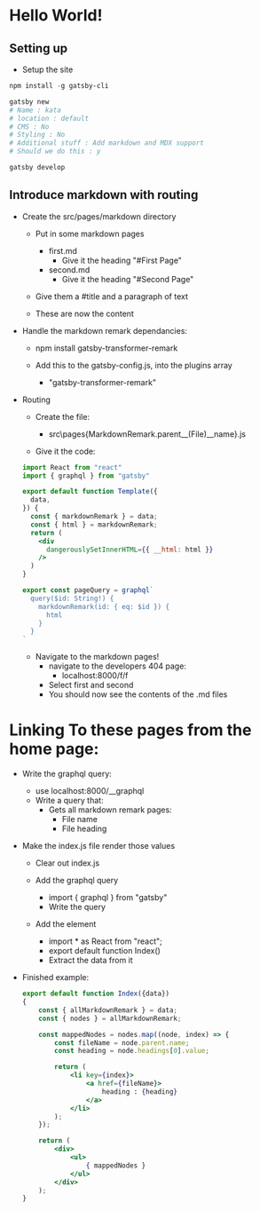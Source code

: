 # Hello World!

## Setting up

* Setup the site
```ps1
npm install -g gatsby-cli

gatsby new
# Name : kata
# location : default
# CMS : No
# Styling : No
# Additional stuff : Add markdown and MDX support
# Should we do this : y

gatsby develop
```

## Introduce markdown with routing
* Create the src/pages/markdown directory
    * Put in some markdown pages
        * first.md
            * Give it the heading "#First Page"
        * second.md
            * Give it the heading "#Second Page"

    * Give them a #title and a paragraph of text

    * These are now the content

* Handle the markdown remark dependancies:
    * npm install gatsby-transformer-remark

    * Add this to the gatsby-config.js, into the plugins array
        * "gatsby-transformer-remark"

* Routing  
    * Create the file:
        * src\pages\{MarkdownRemark.parent__(File)__name}.js

    * Give it the code:
    ```jsx
    import React from "react"
    import { graphql } from "gatsby"

    export default function Template({
      data,
    }) {
      const { markdownRemark } = data;
      const { html } = markdownRemark;
      return (
        <div
          dangerouslySetInnerHTML={{ __html: html }}
        />
      )
    }

    export const pageQuery = graphql`
      query($id: String!) {
        markdownRemark(id: { eq: $id }) {
          html
        }
      }
    `
    ```

    * Navigate to the markdown pages!
        * navigate to the developers 404 page:
            * localhost:8000/f/f
        * Select first and second
        * You should now see the contents of the .md files

# Linking To these pages from the home page:

* Write the graphql query:
    * use localhost:8000/__graphql
    * Write a query that:
        * Gets all markdown remark pages:
            * File name
            * File heading

* Make the index.js file render those values
    * Clear out index.js

    * Add the graphql query
        * import { graphql } from "gatsby"
        * Write the query

    * Add the element
        * import * as React from "react";
        * export default function Index()
        * Extract the data from it

* Finished example:
    ```jsx
    export default function Index({data})
    {
        const { allMarkdownRemark } = data;
        const { nodes } = allMarkdownRemark;

        const mappedNodes = nodes.map((node, index) => {
            const fileName = node.parent.name;
            const heading = node.headings[0].value;

            return (
                <li key={index}>
                    <a href={fileName}>
                        heading : {heading}
                    </a>
                </li>
            );
        });

        return (
            <div>
                <ul>
                    { mappedNodes }
                </ul>
            </div>
        );
    }
    ```
